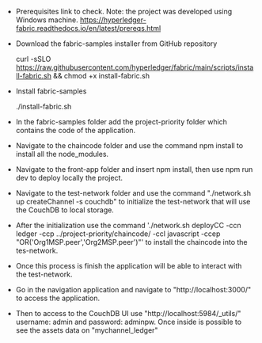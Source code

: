 - Prerequisites link to check. Note: the project was developed using Windows machine.
https://hyperledger-fabric.readthedocs.io/en/latest/prereqs.html


- Download the fabric-samples installer from GitHub repository

    curl -sSLO https://raw.githubusercontent.com/hyperledger/fabric/main/scripts/install-fabric.sh && chmod +x install-fabric.sh


- Install fabric-samples

    ./install-fabric.sh

- In the fabric-samples folder add the project-priority folder which contains the code of the application.

- Navigate to the chaincode folder and use the command npm install to install all the node_modules.

- Navigate to the front-app folder and insert npm install, then use npm run dev to deploy locally the project.

- Navigate to the test-network folder and use the command "./network.sh up createChannel -s couchdb" to initialize the test-network that will use the CouchDB to local storage.

- After the initialization use the command './network.sh deployCC -ccn ledger -ccp ../project-priority/chaincode/ -ccl javascript -ccep "OR('Org1MSP.peer','Org2MSP.peer')"' to install the chaincode into the tes-network.

- Once this process is finish the application will be able to interact with the test-network.

- Go in the navigation application and navigate to "http://localhost:3000/" to access the application.

- Then to access to the CouchDB UI use "http://localhost:5984/_utils/" username: admin and password: adminpw. Once inside is possible to see the assets data on "mychannel_ledger"
